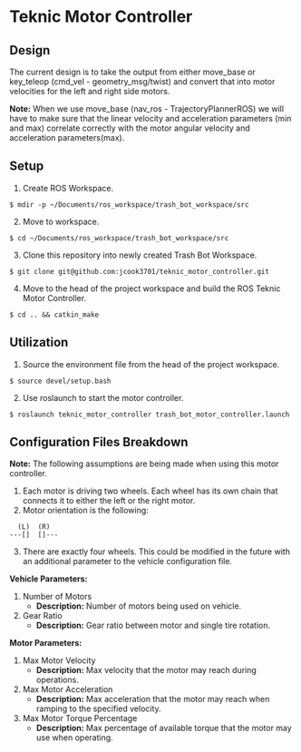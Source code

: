 # Teknic Motor Controller

## Design
The current design is to take the output from either move_base or key_teleop (cmd_vel - geometry_msg/twist) and convert that into motor velocities for the left and right side motors.  

__Note:__ When we use move_base (nav_ros - TrajectoryPlannerROS) we will have to make sure that the linear velocity and acceleration parameters (min and max) correlate correctly with the motor angular velocity and acceleration parameters(max).  

## Setup
1. Create ROS Workspace.  
```
$ mdir -p ~/Documents/ros_workspace/trash_bot_workspace/src  
```

2. Move to workspace.  
```
$ cd ~/Documents/ros_workspace/trash_bot_workspace/src  
```

3. Clone this repository into newly created Trash Bot Workspace.  
```
$ git clone git@github.com:jcook3701/teknic_motor_controller.git  
```

4. Move to the head of the project workspace and build the ROS Teknic Motor Controller.  
```
$ cd .. && catkin_make  
```

## Utilization
1. Source the environment file from the head of the project workspace.  
```
$ source devel/setup.bash  
```

2. Use roslaunch to start the motor controller.  
```
$ roslaunch teknic_motor_controller trash_bot_motor_controller.launch  
```

## Configuration Files Breakdown

__Note:__  The following assumptions are being made when using this motor controller.  
1. Each motor is driving two wheels.  Each wheel has its own chain that connects it to either the left or the right motor.  
2. Motor orientation is the following:
```
  (L)  (R)  
---[]  []---  
```
3. There are exactly four wheels.  This could be modified in the future with an additional parameter to the vehicle configuration file.  

__Vehicle Parameters:__  
1. Number of Motors
   - __Description:__ Number of motors being used on vehicle.  
2. Gear Ratio
   - __Description:__ Gear ratio between motor and single tire rotation.  

__Motor Parameters:__  
1. Max Motor Velocity
   - __Description:__ Max velocity that the motor may reach during operations.  
2. Max Motor Acceleration
   - __Description:__ Max acceleration that the motor may reach when ramping to the specified velocity.  
3. Max Motor Torque Percentage
   - __Description:__ Max percentage of available torque that the motor may use when operating.  
